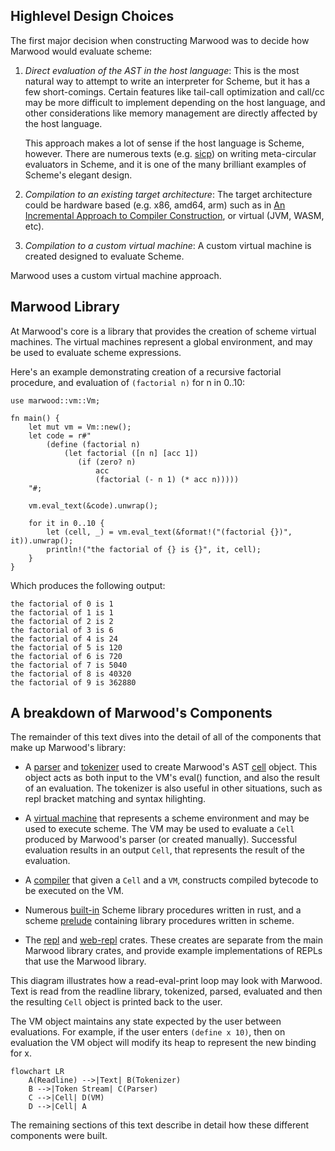 [built-in]: https://github.com/strtok/marwood/tree/master/marwood/src/vm/builtin
[cell]: https://github.com/strtok/marwood/blob/master/marwood/src/cell.rs
[compiler]: https://github.com/strtok/marwood/blob/master/marwood/src/vm/compile.rs
[parser]: https://github.com/strtok/marwood/blob/master/marwood/src/parse.rs
[prelude]: https://github.com/strtok/marwood/blob/master/marwood/prelude.scm
[repl]: https://github.com/strtok/marwood/blob/master/marwood-repl/src/main.rs
[tokenizer]: https://github.com/strtok/marwood/blob/master/marwood/src/lex.rs
[virtual machine]: https://github.com/strtok/marwood/blob/master/marwood/src/vm/mod.rs
[web-repl]: https://github.com/strtok/marwood/tree/master/marwood-wasm
[An Incremental Approach to Compiler Construction]: http://scheme2006.cs.uchicago.edu/11-ghuloum.pdf
[sicp]: https://sicp.sourceacademy.org

## Highlevel Design Choices

The first major decision when constructing Marwood was to decide how Marwood would evaluate scheme:

1. *Direct evaluation of the AST in the host language*: This is the most natural way to attempt to write an interpreter for Scheme, but it has a few short-comings. Certain features like tail-call optimization and call/cc may be more difficult to implement depending on the host language, and other considerations like memory management are directly affected by the host language. 

    This approach makes a lot of sense if the host language is Scheme, however. There are numerous texts (e.g. [sicp]) on writing meta-circular evaluators in Scheme, and it is one of the many brilliant examples of Scheme's elegant design.
  
2. *Compilation to an existing target architecture*: The target architecture could be hardware based (e.g. x86, amd64, arm) such as in [An Incremental Approach to Compiler Construction], or virtual (JVM, WASM, etc).

3. *Compilation to a custom virtual machine*: A custom virtual machine is created designed to evaluate Scheme.

Marwood uses a custom virtual machine approach.

## Marwood Library

At Marwood's core is a library that provides the creation of scheme virtual machines. The virtual machines represent a global environment, and may be used to evaluate scheme expressions.

Here's an example demonstrating creation of a recursive factorial procedure, and evaluation of `(factorial n)` for n in 0..10:

```rust,noplayground
use marwood::vm::Vm;

fn main() {
    let mut vm = Vm::new();
    let code = r#"
        (define (factorial n)
            (let factorial ([n n] [acc 1])
               (if (zero? n)
                   acc
                   (factorial (- n 1) (* acc n)))))
    "#;

    vm.eval_text(&code).unwrap();

    for it in 0..10 {
        let (cell, _) = vm.eval_text(&format!("(factorial {})", it)).unwrap();
        println!("the factorial of {} is {}", it, cell);
    }
}
```

Which produces the following output:

```
the factorial of 0 is 1
the factorial of 1 is 1
the factorial of 2 is 2
the factorial of 3 is 6
the factorial of 4 is 24
the factorial of 5 is 120
the factorial of 6 is 720
the factorial of 7 is 5040
the factorial of 8 is 40320
the factorial of 9 is 362880
```

## A breakdown of Marwood's Components

The remainder of this text dives into the detail of all of the components that make up Marwood's library:

* A [parser] and [tokenizer] used to create Marwood's AST [cell] object. This object acts as both input to the VM's eval() function, and also the result of an evaluation. The tokenizer is also useful in other situations, such as repl bracket matching and syntax hilighting.
  
* A [virtual machine] that represents a scheme environment and may be used to execute scheme. The VM may be used to evaluate a `Cell` produced by Marwood's parser (or created manually). Successful evaluation results in an output `Cell`, that represents the result of the evaluation.

* A [compiler] that given a `Cell` and a `VM`, constructs compiled bytecode to be executed on the VM.

* Numerous [built-in] Scheme library procedures written in rust, and a scheme [prelude] containing library procedures written in scheme.

* The [repl] and [web-repl] crates. These creates are separate from the main Marwood library crates, and provide example implementations of REPLs that use the Marwood library.

This diagram illustrates how a read-eval-print loop may look with Marwood. Text is read from the readline library, tokenized, parsed, evaluated and then the resulting `Cell` object is printed back to the user.

The VM object maintains any state expected by the user between evaluations. For example, if the user enters `(define x 10)`, then on evaluation the VM object will modify its heap to represent the new binding for x.

```mermaid
flowchart LR
    A(Readline) -->|Text| B(Tokenizer)
    B -->|Token Stream| C(Parser)
    C -->|Cell| D(VM)
    D -->|Cell| A
```

The remaining sections of this text describe in detail how these different components were built.